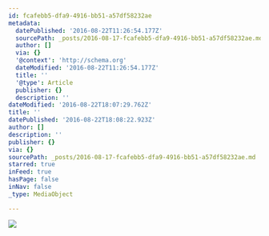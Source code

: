 ```yaml
---
id: fcafebb5-dfa9-4916-bb51-a57df58232ae
metadata:
  datePublished: '2016-08-22T11:26:54.177Z'
  sourcePath: _posts/2016-08-17-fcafebb5-dfa9-4916-bb51-a57df58232ae.md
  author: []
  via: {}
  '@context': 'http://schema.org'
  dateModified: '2016-08-22T11:26:54.177Z'
  title: ''
  '@type': Article
  publisher: {}
  description: ''
dateModified: '2016-08-22T18:07:29.762Z'
title: ''
datePublished: '2016-08-22T18:08:22.923Z'
author: []
description: ''
publisher: {}
via: {}
sourcePath: _posts/2016-08-17-fcafebb5-dfa9-4916-bb51-a57df58232ae.md
starred: true
inFeed: true
hasPage: false
inNav: false
_type: MediaObject

---
```

![](https://the-grid-user-content.s3-us-west-2.amazonaws.com/0d68b723-9b95-4cb4-9294-1f2275cd5659.jpg)